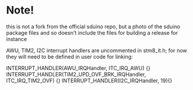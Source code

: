 # Note! 

this is not a fork from the official sduino repo, but a photo of the sduino package files
and so doesn't include the files for building a release for instance

AWU, TIM2, I2C interrupt handlers are uncommented in stm8_it.h; 
for now they will need to be defined in user code for linking:

INTERRUPT_HANDLER(AWU_IRQHandler, ITC_IRQ_AWU) {}
INTERRUPT_HANDLER(TIM2_UPD_OVF_BRK_IRQHandler, ITC_IRQ_TIM2_OVF) {}
INTERRUPT_HANDLER(I2C_IRQHandler, 19){}
